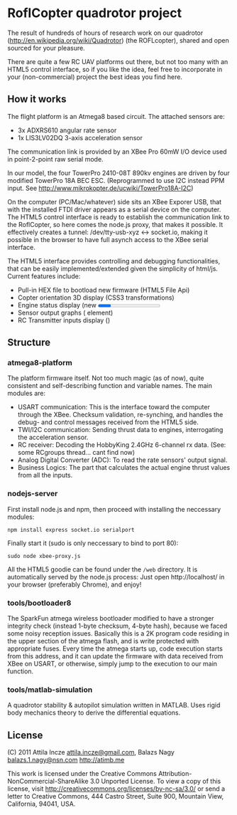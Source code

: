 # RoflCopter quadrotor project

The result of hundreds of hours of research work on our quadrotor (http://en.wikipedia.org/wiki/Quadrotor)
(the ROFLcopter), shared and open sourced for your pleasure.

There are quite a few RC UAV platforms out there, but not too many with an HTML5 control interface,
so if you like the idea, feel free to incorporate in your (non-commercial) project the best ideas
you find here.

## How it works

The flight platform is an Atmega8 based circuit. The attached sensors are:
* 3x ADXRS610 angular rate sensor
* 1x LIS3LV02DQ 3-axis acceleration sensor

The communication link is provided by an XBee Pro 60mW I/O device used in point-2-point raw serial mode.

In our model, the four TowerPro 2410-08T 890kv engines are driven by four modified TowerPro 18A BEC ESC. (Reprogrammed
to use I2C instead PPM input. See http://www.mikrokopter.de/ucwiki/TowerPro18A-I2C)

On the computer (PC/Mac/whatever) side sits an XBee Exporer USB, that with the installed FTDI driver appears as a serial
device on the computer.
The HTML5 control interface is ready to establish the communication link to the RoflCopter, so here comes
the node.js proxy, that makes it possible. It effectively creates a tunnel: /dev/tty-usb-xyz <-> socket.io,
making it possible in the browser to have full asynch access to the XBee serial interface.

The HTML5 interface provides controlling and debugging functionalities, that can be easily implemented/extended
given the simplicity of html/js.
Current features include:
* Pull-in HEX file to bootload new firmware (HTML5 File Api)
* Copter orientation 3D display (CSS3 transformations)
* Engine status display (new <progress> tag)
* Sensor output graphs (<canvas> element)
* RC Transmitter inputs display (<canvas>)

## Structure

### atmega8-platform

The platform firmware itself. Not too much magic (as of now), quite consistent and self-describing function and
variable names.
The main modules are:
* USART communication: This is the interface toward the computer through the XBee. Checksum validation, re-synching,
and handles the debug- and control messages received from the HTML5 side.
* TWI/I2C communication: Sending thrust data to engines, interrogating the acceleration sensor.
* RC receiver: Decoding the HobbyKing 2.4GHz 6-channel rx data. (See: some RCgroups thread... cant find now)
* Analog Digital Converter (ADC): To read the rate sensors' output signal.
* Business Logics: The part that calculates the actual engine thrust values from all the inputs.

### nodejs-server

First install node.js and npm, then proceed with installing the neccessary modules:

    npm install express socket.io serialport

Finally start it (sudo is only neccessary to bind to port 80):

    sudo node xbee-proxy.js

All the HTML5 goodie can be found under the `/web` directory. It is automatically served by the node.js process:
Just open http://localhost/ in your browser (preferably Chrome), and enjoy!

### tools/bootloader8

The SparkFun atmega wireless bootloader modified to have a stronger integrity check (instead 1-byte checksum, 4-byte hash),
because we faced some noisy reception issues.
Basically this is a 2K program code residing in the upper section of the atmega flash, and is write protected with
appropriate fuses. Every time the atmega starts up, code execution starts from this address, and it can update the firmware
with data received from XBee on USART, or otherwise, simply jump to the execution to our main function.

### tools/matlab-simulation

A quadrotor stability & autopilot simulation written in MATLAB. Uses rigid body mechanics theory to derive
the differential equations.

## License

(C) 2011 Attila Incze <attila.incze@gmail.com>, Balazs Nagy <balazs.1.nagy@nsn.com>
http://atimb.me

This work is licensed under the Creative Commons Attribution-NonCommercial-ShareAlike 3.0 Unported License. To view a copy of this license, visit
http://creativecommons.org/licenses/by-nc-sa/3.0/ or send a letter to Creative Commons, 444 Castro Street, Suite 900, Mountain View, California, 94041, USA.

